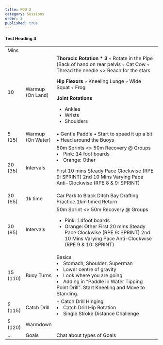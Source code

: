 ```yaml
---
title: POD 2
category: Sessions
order: 2
published: true
---
```



#### Test Heading 4

<table id="ec26790a-b16d-4753-a47f-1fbf627d98b7" class="simple-table"><tbody><tr id="672adc95-a37a-4c2a-841f-7f87b7518dda"><td id="::ap" class="">Mins</td><td id="M&lt;y?" class=""></td><td id="JpaK" class="" style="width:420.3636169433594px"></td></tr><tr id="5d4efc9c-5e79-4c0f-a3fd-2619e268a589"><td id="::ap" class="">10</td><td id="M&lt;y?" class="">Warmup (On Land)</td><td id="JpaK" class="" style="width:420.3636169433594px"><strong>Thoracic Rotation * 3</strong>
    ◦ Rotate in the Pipe (Back of hand on rear pelvis  
    ◦ Cat Cow  
    ◦ Thread the needle &lt;&gt; Reach for the stars  

<strong>Hip Flexors</strong>
    ◦ Kneeling Lunge
    ◦ Wide Squat
    ◦ Frog

<strong>Joint Rotations</strong>
- Ankles
- Wrists
- Shoulders</td></tr><tr id="ac0d080f-9c30-4342-95ff-41622ef57216"><td id="::ap" class="">5 (15)</td><td id="M&lt;y?" class="">Warmup (On Water) </td><td id="JpaK" class="" style="width:420.3636169433594px">• Gentle Paddle
• Start to speed it up a bit
• Head around the Buoys</td></tr><tr id="5400048c-4f69-4fc6-b297-87ae05047c36"><td id="::ap" class="">20 (35)</td><td id="M&lt;y?" class="">Intervals</td><td id="JpaK" class="" style="width:420.3636169433594px">50m Sprints  &lt;&gt; 50m Recovery
@ Groups 
- Pink: 14 foot boards
- Orange: Other

First 10 mins Steady  Pace Clockwise (RPE 9: SPRINT)
2nd 10 Mins Varying Pace Anti-Clockwise (RPE 8 &amp; 9: SPRINT)</td></tr><tr id="d54ebc78-cde6-4358-bc2f-6028b8cd568b"><td id="::ap" class="">30 (65)</td><td id="M&lt;y?" class="">1k time</td><td id="JpaK" class="" style="width:420.3636169433594px">Car Park to Black Ditch Bay Drafting Practice
1km  timed Return</td></tr><tr id="bb52150f-383a-415b-ab2b-39253963b1e9"><td id="::ap" class="">30 (95)</td><td id="M&lt;y?" class="">Intervals</td><td id="JpaK" class="" style="width:420.3636169433594px">50m Sprint  &lt;&gt; 50m Recovery
@ Groups 
- Pink: 14foot boards
- Orange: Other
First 20 mins Steady  Pace Clockwise (RPE 9: SPRINT)
2nd 10 Mins Varying Pace Anti-Clockwise (RPE 9 &amp; 10: SPRINT)</td></tr><tr id="f52a56fb-4ae2-4363-a84d-b0d776a55054"><td id="::ap" class="">15 (110)</td><td id="M&lt;y?" class="">Buoy Turns</td><td id="JpaK" class="" style="width:420.3636169433594px">Basics
- Stomach, Shoulder, Superman
- Lower centre of gravity
- Look where you are going
- Adding in “Paddle in Water Tipping Point Drill”. 
   Start Kneeling and Move to Standing.</td></tr><tr id="901d6d75-208c-49a0-9e5e-feace668513e"><td id="::ap" class="">5 (115)</td><td id="M&lt;y?" class="">Catch Drill</td><td id="JpaK" class="" style="width:420.3636169433594px">- Catch Drill Hinging
- Catch Drill Hip Rotation
- Single Stroke Distance Challenge</td></tr><tr id="620dcdd7-7fb1-4385-8411-3e99ae4417b1"><td id="::ap" class="">5 (120)</td><td id="M&lt;y?" class="">Warmdown</td><td id="JpaK" class="" style="width:420.3636169433594px"></td></tr><tr id="9b7ab8e1-af39-4378-9143-a89061514117"><td id="::ap" class="">…</td><td id="M&lt;y?" class="">Goals</td><td id="JpaK" class="" style="width:420.3636169433594px">Chat about types of Goals</td></tr></tbody></table>
